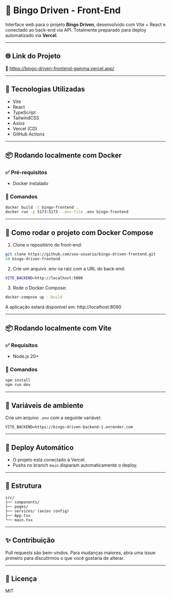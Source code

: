 # 🎯 Bingo Driven - Front-End

Interface web para o projeto **Bingo Driven**, desenvolvido com Vite + React e conectado ao back-end via API. Totalmente preparado para deploy automatizado via **Vercel**.

---

## 🌐 Link do Projeto

🔗 https://bingo-driven-frontend-gamma.vercel.app/

---

## 🚀 Tecnologias Utilizadas

- Vite
- React
- TypeScript
- TailwindCSS
- Axios
- Vercel (CD)
- GitHub Actions

---

## 📦 Rodando localmente com Docker

### ✅ Pré-requisitos
- Docker instalado

### 🔧 Comandos
```bash
docker build -t bingo-frontend .
docker run -p 5173:5173 --env-file .env bingo-frontend
```

---

## 🐳 Como rodar o projeto com Docker Compose

1. Clone o repositório do front-end:

```bash
git clone https://github.com/seu-usuario/bingo-driven-frontend.git
cd bingo-driven-frontend
```

2. Crie um arquivo .env na raiz com a URL do back-end:

```bash
VITE_BACKEND=http://localhost:5000
```

3. Rode o Docker Compose:

```bash
docker-compose up --build
```

A aplicação estará disponível em: http://localhost:8080

---

## 📦 Rodando localmente com Vite

### ✅ Requisitos
- Node.js 20+

### 🔧 Comandos
```bash
npm install
npm run dev
```

---

## 🔐 Variáveis de ambiente

Crie um arquivo `.env` com a seguinte variável:

```
VITE_BACKEND=https://bingo-driven-backend-1.onrender.com
```

---

## 🔄 Deploy Automático

- O projeto está conectado à Vercel.
- Pushs no branch `main` disparam automaticamente o deploy.

---

## 📁 Estrutura

```
src/
├── components/
├── pages/
├── services/ (axios config)
├── App.tsx
└── main.tsx
```

---

## ✨ Contribuição

Pull requests são bem-vindos. Para mudanças maiores, abra uma issue primeiro para discutirmos o que você gostaria de alterar.

---

## 🧼 Licença

MIT
